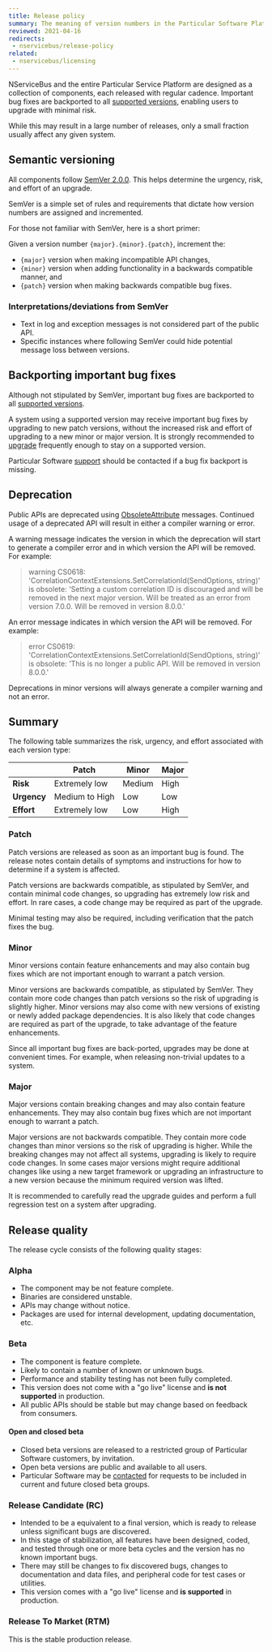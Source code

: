 ```yaml
---
title: Release policy
summary: The meaning of version numbers in the Particular Software Platform
reviewed: 2021-04-16
redirects:
 - nservicebus/release-policy
related:
 - nservicebus/licensing
---
```


NServiceBus and the entire Particular Service Platform are designed as a collection of components, each released with regular cadence. Important bug fixes are backported to all [supported versions](/nservicebus/upgrades/support-policy.md), enabling users to upgrade with minimal risk.

While this may result in a large number of releases, only a small fraction usually affect any given system.

## Semantic versioning

All components follow [SemVer 2.0.0](https://semver.org/spec/v2.0.0.html). This helps determine the urgency, risk, and effort of an upgrade.

SemVer is a simple set of rules and requirements that dictate how version numbers are assigned and incremented.

For those not familiar with SemVer, here is a short primer:

Given a version number `{major}.{minor}.{patch}`, increment the:

* `{major}` version when making incompatible API changes,
* `{minor}` version when adding functionality in a backwards compatible manner, and
* `{patch}` version when making backwards compatible bug fixes.

### Interpretations/deviations from SemVer

* Text in log and exception messages is not considered part of the public API.
* Specific instances where following SemVer could hide potential message loss between versions.

## Backporting important bug fixes

Although not stipulated by SemVer, important bug fixes are backported to all [supported versions](/nservicebus/upgrades/support-policy.md).

A system using a supported version may receive important bug fixes by upgrading to new patch versions, without the increased risk and effort of upgrading to a new minor or major version. It is strongly recommended to [upgrade](support-policy.md#upgrading) frequently enough to stay on a supported version.

Particular Software [support](https://particular.net/support) should be contacted if a bug fix backport is missing.

## Deprecation

Public APIs are deprecated using [ObsoleteAttribute](https://msdn.microsoft.com/en-us/library/system.obsoleteattribute.aspx) messages. Continued usage of a deprecated API will result in either a compiler warning or error.

A warning message indicates the version in which the deprecation will start to generate a compiler error and in which version the API will be removed. For example:

> warning CS0618: 'CorrelationContextExtensions.SetCorrelationId(SendOptions, string)' is obsolete: 'Setting a custom correlation ID is discouraged and will be removed in the next major version. Will be treated as an error from version 7.0.0. Will be removed in version 8.0.0.'

An error message indicates in which version the API will be removed. For example:

> error CS0619: 'CorrelationContextExtensions.SetCorrelationId(SendOptions, string)' is obsolete: 'This is no longer a public API. Will be removed in version 8.0.0.'

Deprecations in minor versions will always generate a compiler warning and not an error.

## Summary

The following table summarizes the risk, urgency, and effort associated with each version type:

|  | Patch | Minor | Major |
|---------|----------------|--------|-------|
| **Risk** | Extremely low | Medium | High |
| **Urgency** | Medium to High | Low | Low |
| **Effort** | Extremely low | Low | High |

### Patch

Patch versions are released as soon as an important bug is found. The release notes contain details of symptoms and instructions for how to determine if a system is affected.

Patch versions are backwards compatible, as stipulated by SemVer, and contain minimal code changes, so upgrading has extremely low risk and effort. In rare cases, a code change may be required as part of the upgrade.

Minimal testing may also be required, including verification that the patch fixes the bug.

### Minor

Minor versions contain feature enhancements and may also contain bug fixes which are not important enough to warrant a patch version.

Minor versions are backwards compatible, as stipulated by SemVer. They contain more code changes than patch versions so the risk of upgrading is slightly higher. Minor versions may also come with new versions of existing or newly added package dependencies. It is also likely that code changes are required as part of the upgrade, to take advantage of the feature enhancements. 

Since all important bug fixes are back-ported, upgrades may be done at convenient times. For example, when releasing non-trivial updates to a system.

### Major

Major versions contain breaking changes and may also contain feature enhancements. They may also contain bug fixes which are not important enough to warrant a patch.

Major versions are not backwards compatible. They contain more code changes than minor versions so the risk of upgrading is higher. While the breaking changes may not affect all systems, upgrading is likely to require code changes. In some cases major versions might require additional changes like using a new target framework or upgrading an infrastructure to a new version because the minimum required version was lifted.

It is recommended to carefully read the upgrade guides and perform a full regression test on a system after upgrading.

## Release quality

The release cycle consists of the following quality stages:

### Alpha

* The component may be not feature complete.
* Binaries are considered unstable.
* APIs may change without notice.
* Packages are used for internal development, updating documentation, etc.

### Beta

* The component is feature complete.
* Likely to contain a number of known or unknown bugs.
* Performance and stability testing has not been fully completed.
* This version does not come with a "go live" license and **is not supported** in production.
* All public APIs should be stable but may change based on feedback from consumers.

#### Open and closed beta

* Closed beta versions are released to a restricted group of Particular Software customers, by invitation.
* Open beta versions are public and available to all users.
* Particular Software may be [contacted](https://particular.net/contactus) for requests to be included in current and future closed beta groups.

### Release Candidate (RC)

* Intended to be a equivalent to a final version, which is ready to release unless significant bugs are discovered.
* In this stage of stabilization, all features have been designed, coded, and tested through one or more beta cycles and the version has no known important bugs.
* There may still be changes to fix discovered bugs, changes to documentation and data files, and peripheral code for test cases or utilities.
* This version comes with a "go live" license and **is supported** in production.

### Release To Market (RTM)

This is the stable production release.

